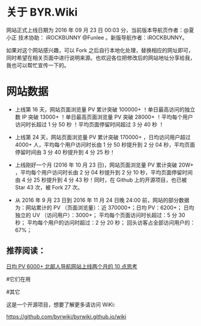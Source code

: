 # 关于 BYR.Wiki

网站正式上线日期为 2016 年 09 月 23 日 00:03 分，当前版本导航页作者：@夏小正 技术协助： iROCKBUNNY @Funlee 。新版导航作者：iROCKBUNNY。

如果对这个网站感兴趣，可以 Fork 之后自行本地化处理，替换相应的网址即可，同时希望在相关页面中进行说明来源。也欢迎各位把修改后的网站地址分享给我，我也可以帮忙宣传一下的。


# 网站数据

* 上线第 16 天，网站页面浏览量 PV 累计突破 100000+ ！单日最高访问的独立数 IP 突破 13000+ ！单日最高页面浏览量 PV 突破 28000+ ！平均每个用户访问时长超过 1 分 50 秒 ！平均页面停留时间超过 3 分 40 秒 ！

* 上线第 24 天，网站页面浏览量 PV 累计突破 170000+ ，日均访问用户超过 4000+ 人，平均每个用户访问时长由 1 分 50 秒提升到 2 分 04 秒，平均页面停留时间由 3 分 40 秒提升到 4 分 25 秒！


* 上线刚好一个月 (2016 年 10 月 23 日)，网站页面浏览量 PV 累计突破 20W+ ，平均每个用户访问时长由 2 分 04 秒提升到 2 分 10 秒，平均页面停留时间由 4 分 25 秒提升到 4 分 43 秒！同时，在 Github 上的开源项目，也已被 Star 43 次，被 Fork 27 次。

* 从 2016 年 9 月 23 日到 2016 年 11 月 24 日晚 24:00 前，网站的部分数据为：网站累计的 PV （页面浏览量）：近 370000+；日均 PV：6200+；
日均独立的 UV （访问用户）：3000+；
平均每个页面访问时长超过：5 分 30 秒；
平均每个用户的访问时超过：2 分 20 秒；
回头访客占全部访问用户的： 67%；


## 推荐阅读：

[日均 PV 6000+ 北邮人导航网站上线两个月的 10 点思考](https://zhuanlan.zhihu.com/p/23957175)

#它们在用


#其它

这是一个开源项目，想要了解更多请访问 WiKi:

https://github.com/byrwiki/byrwiki.github.io/wiki

